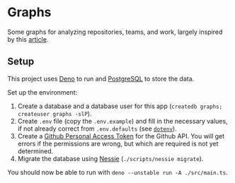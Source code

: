 # Graphs

Some graphs for analyzing repositories, teams, and work, largely inspired by
this [article][article].

[article]: https://stackoverflow.blog/2021/08/25/see-where-your-engineering-process-go-wrong-with-data-visualization/?utm_source=Iterable&utm_medium=email&utm_campaign=the_overflow_newsletter

## Setup

This project uses [Deno][Deno] to run and [PostgreSQL][PostgreSQL] to store the
data.

[Deno]: https://deno.land/
[PostgreSQL]: https://www.postgresql.org/

Set up the environment:

1. Create a database and a database user for this app
   (`createdb graphs; createuser graphs -slP`).
2. Create `.env` file (copy the `.env.example`) and fill in the necessary
   values, if not already correct from `.env.defaults` (see [`dotenv`][dotenv]).
3. Create a [Github Personal Access Token][Github Personal Access Token] for the
   Github API. You will get errors if the permissions are wrong, but which are
   required is not yet determined.
4. Migrate the database using [Nessie][Nessie] (`./scripts/nessie migrate`).

[dotenv]: https://github.com/pietvanzoen/deno-dotenv
[Github Personal Access Token]: https://github.com/settings/tokens
[Nessie]: https://github.com/halvardssm/deno-nessie

You should now be able to run with `deno --unstable run -A ./src/main.ts`.
